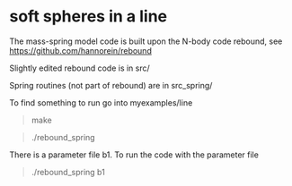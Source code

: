 # soft spheres in a line

The mass-spring model code is built upon the N-body code rebound, 
see https://github.com/hannorein/rebound

Slightly edited rebound code is in src/

Spring routines (not part of rebound) are in src_spring/

To find something to run go into myexamples/line
>  make 

>  ./rebound_spring


There is a parameter file b1.  To run the code with the parameter file
>  ./rebound_spring b1
